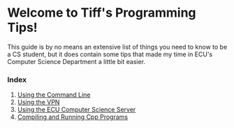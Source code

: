 # Welcome to Tiff's Programming Tips!
This guide is by no means an extensive list of things you need to know to be a CS student, but it does contain some tips that made my time in ECU's Computer Science Department a little bit easier.

### Index
1. [Using the Command Line](https://github.com/tiffkwin/tiffs-programming-tips/wiki/Using-the-Command-Line)
2. [Using the VPN](https://github.com/tiffkwin/tiffs-programming-tips/wiki/Using-the-VPN)
3. [Using the ECU Computer Science Server](https://github.com/tiffkwin/tiffs-programming-tips/wiki/Using-the-ECU-Computer-Science-Server)
4. [Compiling and Running Cpp Programs](https://github.com/tiffkwin/tiffs-programming-tips/wiki/Compiling-and-Running-Cpp-Programs)
